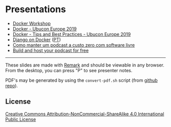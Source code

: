# Presentations

- [Docker Workshop](https://tcarreira.github.io/presentations/docker-workshop/)
- [Docker - Ubucon Europe 2019](https://tcarreira.github.io/presentations/ubucon-europe-2019/docker.html)
- [Docker - Tips and Best Practices - Ubucon Europe 2019](https://tcarreira.github.io/presentations/ubucon-europe-2019/docker2.html)
- [Django on Docker](https://tcarreira.github.io/presentations/django-docker/) ([PT](https://tcarreira.github.io/presentations/django-docker/pt/))
- [Como manter um podcast a custo zero com software livre](https://tcarreira.github.io/presentations/marmita-de-redon/software-livre.html)
- [Build and host your podcast for free](https://tcarreira.github.io/presentations/marmita-de-redon/devops-lisbon.html)


----

These slides are made with [Remark](https://github.com/tcarreira) and should be viewable in any browser.
From the desktop, you can press "P" to see presenter notes.

PDF's may be generated by using the `convert-pdf.sh` script (from [github repo](https://github.com/tcarreira/presentations)).

## License

[Creative Commons Attribution-NonCommercial-ShareAlike 4.0 International Public License](LICENSE)

